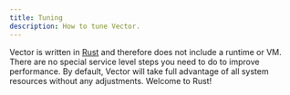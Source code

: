 ```yaml
---
title: Tuning
description: How to tune Vector.
---
```




Vector is written in [Rust][urls.rust] and therefore does not include a runtime
or VM. There are no special service level steps you need to do to improve
performance. By default, Vector will take full advantage of all system
resources without any adjustments. Welcome to Rust!

[urls.rust]: https://www.rust-lang.org/
